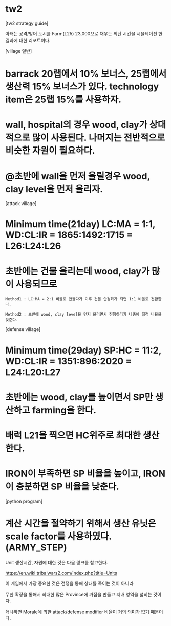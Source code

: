 # tw2




[tw2 strategy guide]

아래는 공격/방어 도시를 Farm(L25) 23,000으로 채우는 최단 시간을 시뮬레이션 한 결과에 대한 리포트이다.


[village 일반]

 # barrack 20랩에서 10% 보너스, 25랩에서 생산력 15% 보너스가 있다. technology item은 25랩 15%를 사용하자.

 # wall, hospital의 경우 wood, clay가 상대적으로 많이 사용된다. 나머지는 전반적으로 비슷한 자원이 필요하다.

 # @초반에 wall을 먼저 올릴경우 wood, clay level을 먼저 올리자.
 

[attack village]

 # Minimum time(21day) LC:MA = 1:1, WD:CL:IR = 1865:1492:1715 = L26:L24:L26

 # 초반에는 건물 올리는데 wood, clay가 많이 사용되므로

    Method1 : LC:MA = 2:1 비율로 만들다가 이후 건물 안정화가 되면 1:1 비율로 전환한다.

    Method2 : 초반에 wood, clay level을 먼저 올리면서 진행하다가 나중에 최적 비율을 맞춘다.


[defense village]

 # Minimum time(29day) SP:HC = 11:2, WD:CL:IR = 1351:896:2020 = L24:L20:L27

 # 초반에는 wood, clay를 높이면서 SP만 생산하고 farming을 한다.

 # 배럭 L21을 찍으면 HC위주로 최대한 생산한다.

 # IRON이 부족하면 SP 비율을 높이고, IRON이 충분하면 SP 비율을 낮춘다.



[python program]

 # 계산 시간을 절약하기 위해서 생산 유닛은 scale factor를 사용하였다.(ARMY_STEP)


Unit 생산시간, 자원에 대한 것은 다음 링크를 참고한다.

  https://en.wiki.tribalwars2.com/index.php?title=Units



이 게임에서 가장 중요한 것은 전쟁을 통해 상대를 죽이는 것이 아니라

무한 확장을 통해서 최대한 많은 Province에 거점을 만들고 지배 영역을 넓히는 것이다.

왜냐하면 Morale에 의한 attack/defense modifier 비율이 거의 의미가 없기 때문이다.


